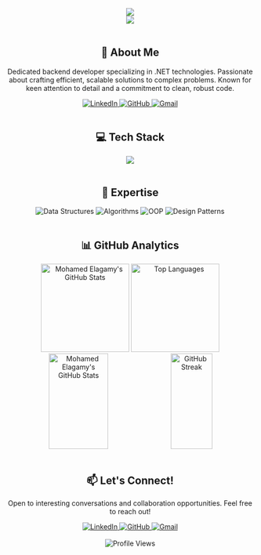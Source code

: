 <div align="center">
  <img src="https://readme-typing-svg.demolab.com/?lines=WWelcome+to+Mohammed+Hussein's+Profile!;Passionate+Software+Engineer;.NET+Enthusiast;Problem+Solver&font=Fira%20Code&center=true&width=440&height=45&color=0077b6&vCenter=true&pause=1000&size=22" />
</div>

<div align="center">
  <img src="https://github-profile-trophy.vercel.app/?username=0xAgamy&theme=algolia&no-frame=true&no-bg=true&margin-w=4" />
</div>

<br/>

<h2 align="center">🚀 About Me</h2>

<p align="center">
  Dedicated backend developer specializing in .NET technologies. Passionate about crafting efficient, scalable solutions to complex problems. Known for keen attention to detail and a commitment to clean, robust code.
</p>

<div align="center">
  <a href="http://www.linkedin.com/in/mohamed-elagamy-b6643b321">
    <img src="https://img.shields.io/badge/LinkedIn-0077B5?style=for-the-badge&logo=linkedin&logoColor=white" alt="LinkedIn" />
  </a>
  <a href="https://github.com/0xAgamy">
    <img src="https://img.shields.io/badge/GitHub-0077B5?style=for-the-badge&logo=github&logoColor=white" alt="GitHub" />
  </a>
  <a href="mailto:mohamedelagamy516@gmail.com">
    <img src="https://img.shields.io/badge/Gmail-0077B5?style=for-the-badge&logo=gmail&logoColor=white" alt="Gmail" />
  </a>
</div>

<br/>

<h2 align="center">💻 Tech Stack</h2>

<div align="center">
  <img src="https://skillicons.dev/icons?i=cs,dotnet,python,cpp,javascript,typescript,angular,html,css,bootstrap,azure,docker,kubernetes,git,visualstudio,vscode&perline=8" />
</div>

<br/>

<h2 align="center">🧠 Expertise</h2>

<div align="center">
  <img src="https://img.shields.io/badge/Data_Structures-0077B5?style=for-the-badge&logo=treehouse&logoColor=white" alt="Data Structures" />
  <img src="https://img.shields.io/badge/Algorithms-00B4D8?style=for-the-badge&logo=thealgorithms&logoColor=white" alt="Algorithms" />
  <img src="https://img.shields.io/badge/OOP-0096C7?style=for-the-badge&logo=oop&logoColor=white" alt="OOP" />
  <img src="https://img.shields.io/badge/Design_Patterns-0077B6?style=for-the-badge&logo=design&logoColor=white" alt="Design Patterns" />
</div>

<br/>

<h2 align="center">📊 GitHub Analytics</h2>

<div align="center">
  <img height="180em" src="https://github-readme-stats.vercel.app/api?username=0xAgamy&show_icons=true&count_private=true&hide_border=true&title_color=0077b6&icon_color=00b4d8&text_color=caf0f8&bg_color=0d1117" alt="Mohamed Elagamy's GitHub Stats" />
  <img height="180em" src="https://github-readme-stats.vercel.app/api/top-langs/?username=0xAgamy&layout=compact&hide_border=true&title_color=0077b6&text_color=caf0f8&bg_color=0d1117" alt="Top Languages" />
</div>

<div align="center">
  <img width="49%" height="195px" src="https://github-readme-stats.vercel.app/api?username=0xAgamy&show_icons=true&count_private=true&hide_border=true&title_color=0077b6&icon_color=00b4d8&text_color=caf0f8&bg_color=0d1117" alt="Mohamed Elagamy's GitHub Stats" /> 
  <img width="41%" height="195px" src="https://github-readme-streak-stats.herokuapp.com/?user=0xAgamy&theme=tokyonight&hide_border=true&stroke=0077b6&background=0d1117&ring=0077b6&fire=00b4d8&currStreakLabel=00b4d8" alt="GitHub Streak" />
</div>

<br/>


<h2 align="center">📫 Let's Connect!</h2>

<p align="center">
  Open to interesting conversations and collaboration opportunities. Feel free to reach out!
</p>

<div align="center">
  <a href="http://www.linkedin.com/in/mohamed-elagamy-b6643b321">
    <img src="https://img.shields.io/badge/LinkedIn-0077B5?style=for-the-badge&logo=linkedin&logoColor=white" alt="LinkedIn" />
  </a>
  <a href="https://github.com/0xAgamy">
    <img src="https://img.shields.io/badge/GitHub-0077B5?style=for-the-badge&logo=github&logoColor=white" alt="GitHub" />
  </a>
  <a href="mailto:mohamedelagamy516@gmail.com">
    <img src="https://img.shields.io/badge/Gmail-0077B5?style=for-the-badge&logo=gmail&logoColor=white" alt="Gmail" />
  </a>
</div>

<br/>

<div align="center">
  <img src="https://komarev.com/ghpvc/?username=0xAgamy&style=for-the-badge&color=0077b6" alt="Profile Views" />
</div>
